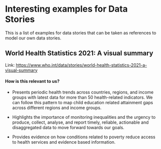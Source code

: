 # Interesting examples for Data Stories

This is a list of examples for data stories that can be taken as references to model our own data stories.

## World Health Statistics 2021: A visual summary
Link: https://www.who.int/data/stories/world-health-statistics-2021-a-visual-summary

#### How is this relevant to us?
- Presents periodic health trends across countries, regions, and income groups with latest data for more than 50 health-related indicators. We can follow this pattern to map child education related attainment gaps across different regions and income groups.

- Highlights the importance of monitoring inequalities and the urgency to produce, collect, analyse, and report timely, reliable, actionable and disaggregated data to move forward towards our goals.

- Provides evidence on how conditions related to poverty reduce access to health services and evidence based information.
